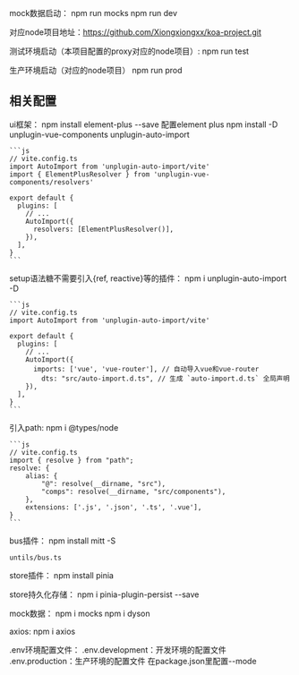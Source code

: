 mock数据启动：
    npm run mocks
    npm run dev

对应node项目地址：https://github.com/Xiongxiongxx/koa-project.git

测试环境启动（本项目配置的proxy对应的node项目）:
    npm run test

生产环境启动（对应的node项目）
    npm run prod

## 相关配置

ui框架：
    npm install element-plus --save
配置element plus
    npm install -D unplugin-vue-components unplugin-auto-import

    ```js
    // vite.config.ts
    import AutoImport from 'unplugin-auto-import/vite'
    import { ElementPlusResolver } from 'unplugin-vue-components/resolvers'

    export default {
      plugins: [
        // ...
        AutoImport({
          resolvers: [ElementPlusResolver()],
        }),
      ],
    }
    ```

setup语法糖不需要引入{ref, reactive}等的插件：
    npm i unplugin-auto-import -D

    ```js
    // vite.config.ts
    import AutoImport from 'unplugin-auto-import/vite'

    export default {
      plugins: [
        // ...
        AutoImport({
          imports: ['vue', 'vue-router'], // 自动导入vue和vue-router
			dts: "src/auto-import.d.ts", // 生成 `auto-import.d.ts` 全局声明
        }),
      ],
    }
    ```

引入path:
    npm i @types/node

    ```js
    // vite.config.ts
    import { resolve } from "path";
    resolve: {
		alias: {
			"@": resolve(__dirname, "src"),
			"comps": resolve(__dirname, "src/components"),
		},
		extensions: ['.js', '.json', '.ts', '.vue'],
	}
    ```

bus插件：
    npm install mitt -S

    untils/bus.ts

store插件：
    npm install pinia

store持久化存储：
    npm i pinia-plugin-persist --save

 mock数据：
    npm i mocks
    npm i dyson

 axios:
    npm i axios

 .env环境配置文件：
    .env.development：开发环境的配置文件
    .env.production：生产环境的配置文件
    在package.json里配置--mode 



